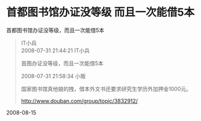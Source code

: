 # 首都图书馆办证没等级 而且一次能借5本

首都图书馆办证没等级，而且一次能借5本

> IT小兵	
> 2008-07-31 21:44:21 IT小兵
> 
> 首图办证没等级，而且一次能借5本
> 
> 2008-07-31 21:58:34 小贩
> 
> 国家图书馆真他娘的拽，借本外文书还要求研究生学历外加押金1000元。
>
> http://www.douban.com/group/topic/3832912/

2008-08-15